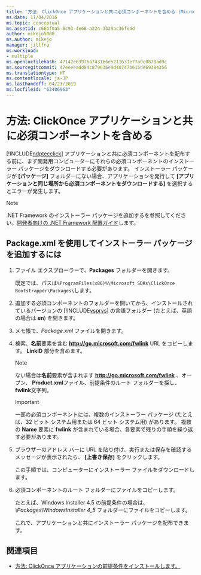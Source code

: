 ```yaml
---
title: '方法: ClickOnce アプリケーションと共に必須コンポーネントを含める |Microsoft Docs'
ms.date: 11/04/2016
ms.topic: conceptual
ms.assetid: c66bf0a5-8c93-4e68-a224-3b29ac36fe4d
author: mikejo5000
ms.author: mikejo
manager: jillfra
ms.workload:
- multiple
ms.openlocfilehash: 47142e63976a743166e5211631e77a0c0878ad9c
ms.sourcegitcommit: 47eeeeadd84c879636e9d48747b615de69384356
ms.translationtype: HT
ms.contentlocale: ja-JP
ms.lasthandoff: 04/23/2019
ms.locfileid: "63406963"
---
```

# <a name="how-to-include-prerequisites-with-a-clickonce-application"></a>方法: ClickOnce アプリケーションと共に必須コンポーネントを含める
[!INCLUDE[ndptecclick](../deployment/includes/ndptecclick_md.md)] アプリケーションと共に必須コンポーネントを配布する前に、まず開発用コンピューターにそれらの必須コンポーネントのインストーラー パッケージをダウンロードする必要があります。 インストーラー パッケージが **[パッケージ]** フォルダーにない場合、アプリケーションを発行して **[アプリケーションと同じ場所から必須コンポーネントをダウンロードする]** を選択するとエラーが発生します。

> [!NOTE]
> .NET Framework のインストーラー パッケージを追加するを参照してください。[開発者向けの .NET Framework 配置ガイド](/dotnet/framework/deployment/deployment-guide-for-developers)します。

## <a name="Package"></a> Package.xml を使用してインストーラー パッケージを追加するには

1. ファイル エクスプローラーで、**Packages** フォルダーを開きます。

    既定では、パスは`%ProgramFiles(x86)%\Microsoft SDKs\ClickOnce Bootstrapper\Packages\`します。

2. 追加する必須コンポーネントのフォルダーを開いてから、インストールされているバージョンの [!INCLUDE[vsprvs](../code-quality/includes/vsprvs_md.md)] の言語フォルダー (たとえば、英語の場合は **en**) を開きます。

3. メモ帳で、*Package.xml* ファイルを開きます。

4. 検索、**名前**要素を含む **http://go.microsoft.com/fwlink** URL をコピーします。 **LinkID** 部分を含めます。

   > [!NOTE]
   > ない場合は**名前**要素が含まれます **http://go.microsoft.com/fwlink** 、オープン、 **Product.xml**ファイル、前提条件のルート フォルダーを探し、 **fwlink**文字列。

   > [!IMPORTANT]
   > 一部の必須コンポーネントには、複数のインストーラー パッケージ (たとえば、32 ビット システム用または 64 ビット システム用) があります。 複数の **Name** 要素に **fwlink** が含まれている場合、各要素で残りの手順を繰り返す必要があります。

5. ブラウザーのアドレス バーに URL を貼り付け、実行または保存を確認するメッセージが表示されたら、 **[上書き保存]** をクリックします。

    この手順では、コンピューターにインストーラー ファイルをダウンロードします。

6. 必須コンポーネントのルート フォルダーにファイルをコピーします。

    たとえば、Windows Installer 4.5 の前提条件の場合は、 *\Packages\WindowsInstaller 4_5* フォルダーにファイルをコピーします。

    これで、アプリケーションと共にインストーラー パッケージを配布できます。

## <a name="see-also"></a>関連項目
- [方法: ClickOnce アプリケーションの前提条件をインストールします。](../deployment/how-to-install-prerequisites-with-a-clickonce-application.md)

